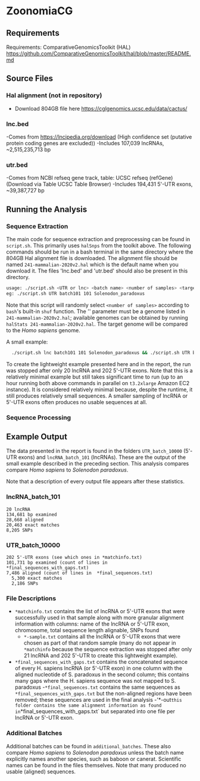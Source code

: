 # ZoonomiaCG
## Requirements
Requirements: ComparativeGenomicsToolkit (HAL) https://github.com/ComparativeGenomicsToolkit/hal/blob/master/README.md 

## Source Files
### Hal alignment (not in repository)
- Download 804GB file here https://cglgenomics.ucsc.edu/data/cactus/

### lnc.bed
-Comes from https://lncipedia.org/download (High confidence set (putative protein coding genes are excluded))
-Includes 107,039 lncRNAs, ~2,515,235,713 bp

### utr.bed
-Comes from NCBI refseq gene track, table: UCSC refseq (refGene) (Download via Table UCSC Table Browser)
-Includes 194,431 5'-UTR exons, ~39,387,727 bp

## Running the Analysis
### Sequence Extraction

The main code for sequence extraction and preprocessing can be found in `script.sh`. This primarily uses `halSnps` from the toolkit above. The following commands should be run in a bash terminal in the same directory where the 804GB Hal alignment file is downloaded. The alignment file should be named `241-mammalian-2020v2.hal` which is the default name when you download it. The files 'lnc.bed' and 'utr.bed' should also be present in this directory.

```bash
usage: ./script.sh <UTR or lnc> <batch name> <number of samples> <target genome>
eg: ./script.sh UTR batch101 101 Solenodon_paradoxus
```

Note that this script will randomly select `<number of samples>` according to `bash`'s built-in `shuf` function. The '<target genome>' parameter must be a genome listed in `241-mammalian-2020v2.hal`; available genomes can be obtained by running `halStats 241-mammalian-2020v2.hal`. The target genome will be compared to the _Homo sapiens_ genome.
  
A small example:
  
```bash
  ./script.sh lnc batch101 101 Solenodon_paradoxus && ./script.sh UTR batch10000 10000 Solenodon_paradoxus
```
  
To create the lightweight example presented here and in the report, the run was stopped after only 20 lncRNA and 202 5'-UTR exons. Note that this is a relatively minimal example but still takes significant time to run (up to an hour running both above commands in parallel on `t3.2xlarge` Amazon EC2 instance). It is considered relatively minimal because, despite the runtime, it still produces relatively small sequences. A smaller sampling of lncRNA or 5'-UTR exons often produces no usable sequences at all.

### Sequence Processing

## Example Output
The data presented in the report is found in the folders `UTR_batch_10000` (5'-UTR exons) and `lncRNA_batch_101` (lncRNAs). These are the output of the small example described in the preceding section. This analysis compares compare _Homo sapiens_ to _Solenodon paradoxus_.
  
Note that a description of every output file appears after these statistics.

### lncRNA_batch_101

  ```
20 lncRNA
134,681 bp examined
28,668 aligned
  20,463 exact matches
  8,205 SNPs
```
  
### UTR_batch_10000
```
202 5'-UTR exons (see which ones in *matchinfo.txt)
101,731 bp examined (count of lines in  *final_sequences_with_gaps.txt)
7,486 aligned (count of lines in  *final_sequences.txt)
  5,300 exact matches
  2,186 SNPs
```
  
### File Descriptions
  - `*matchinfo.txt` contains the list of lncRNA or 5'-UTR exons that were successfully used in that sample along with more granular alignment information with columns: name of the lncRNA or 5'-UTR exon, chromosome, total sequence length alignable, SNPs found
    - `*-sample.txt` contains all the lncRNA or 5'-UTR exons that were chosen as part of that random sample (many do not appear in `*matchinfo` because the sequence extraction was stopped after only 21 lncRNA and 202 5'-UTR to create this lightweight example).
  - `*final_sequences_with_gaps.txt` contains the concatenated sequence of every H. sapiens lncRNA (or 5'-UTR exon) in one column with the aligned nucleotide of S. paradoxus in the second column; this contains many gaps where the H. sapiens sequence was not mapped to S. paradoxus
  -`*final_sequences.txt` contains the same sequences as `*final_sequences_with_gaps.txt` but the non-aligned regions have been removed; these sequences are used in the final analysis
  -'*-out` this folder contains the same alignment information as found in `*final_sequences_with_gaps.txt` but separated into one file per lncRNA or 5'-UTR exon.
  
### Additional Batches
Additional batches can be found in `additional_batches`. These also compare _Homo sapiens_ to _Solenodon paradoxus_ unless the batch name explicitly names another species, such as baboon or canerat. Scientific names can be found in the files themselves. Note that many produced no usable (aligned) sequences.
